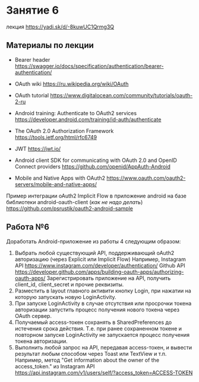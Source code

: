 # Занятие 6
лекция https://yadi.sk/d/-8kuwUC1Qrmg3Q

## Материалы по лекции
- Bearer header https://swagger.io/docs/specification/authentication/bearer-authentication/
- OAuth wiki https://ru.wikipedia.org/wiki/OAuth
- OAuth tutorial https://www.digitalocean.com/community/tutorials/oauth-2-ru
- Android training: Authenticate to OAuth2 services  https://developer.android.com/training/id-auth/authenticate
- The OAuth 2.0 Authorization Framework https://tools.ietf.org/html/rfc6749
- JWT https://jwt.io/
- Android client SDK for communicating with OAuth 2.0 and OpenID Connect providers https://github.com/openid/AppAuth-Android

- Mobile and Native Apps with OAuth2
 https://www.oauth.com/oauth2-servers/mobile-and-native-apps/



Пример интеграции oAuth2 Implicit Flow в приложение android на базе библиотеки android-oauth-client (*как не надо делать*)
https://github.com/psrustik/oauth2-android-sample


## Работа №6
Доработать Android-приложение из работы 4 следующим образом:
1. Выбрать любой существующий API, поддерживающий oAuth2 авторизацию (через Explicit или Implicit Flow)
Например, Instagram API https://www.instagram.com/developer/authentication/
Github API https://developer.github.com/apps/building-oauth-apps/authorizing-oauth-apps/
Зарегистрировать приложение на API, получить client_id, client_secret и прочие реквизиты.
2. Разместить в layout главного активити кнопку Login, при нажатии на которую запускать новую LoginActivity. 
3. При запуске LoginActivity в случае отсутствия или просрочки токена авторизации запустить процесс получения нового токена через OAuth сервер.
4. Получаемый access-токен сохранять в SharedPreferences до истечения срока действия. 
Т.е. при ранее сохраненном токене и повторном запуске LoginActivity не запускается процесс получения токена авторизации.
5. Выполнить любой запрос на API, передавая access-токен, и вывести результат любым способом через Toast или TextView и т.п.
Например, метод "Get information about the owner of the access_token." из Instagram API  https://api.instagram.com/v1/users/self/?access_token=ACCESS-TOKEN
